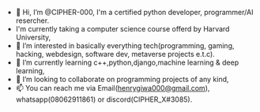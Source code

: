- 👋 Hi, I’m @CIPHER-000, I'm a certified python developer, programmer/AI resercher.
- I'm currently taking a computer science course offerd by Harvard University,
- 👀 I’m interested in basically everything tech(programming, gaming, hacking, webdesign, software dev, metaverse projects e.t.c).
- 🌱 I’m currently learning c++,python,django,machine learning & deep learning,
- 💞️ I’m looking to collaborate on programming projects of any kind,
- 📫 You can reach me via Email(henrygiwa000@gmail.com), whatsapp(08062911861) or discord(CIPHER_X#3085).

<!---
CIPHER-000/CIPHER-000 is a ✨ special ✨ repository because its `README.md` (this file) appears on your GitHub profile.
You can click the Preview link to take a look at your changes.
--->
